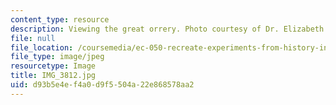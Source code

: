 ```yaml
---
content_type: resource
description: Viewing the great orrery. Photo courtesy of Dr. Elizabeth Cavicchi.
file: null
file_location: /coursemedia/ec-050-recreate-experiments-from-history-inform-the-future-from-the-past-galileo-january-iap-2010/d93b5e4ef4a0d9f5504a22e868578aa2_IMG_3812.jpg
file_type: image/jpeg
resourcetype: Image
title: IMG_3812.jpg
uid: d93b5e4e-f4a0-d9f5-504a-22e868578aa2
---
```

